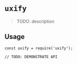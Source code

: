# `uxify`

> TODO: description

## Usage

```
const uxify = require('uxify');

// TODO: DEMONSTRATE API
```
